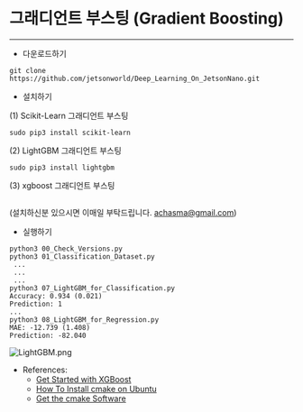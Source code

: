 # 그래디언트 부스팅 (Gradient Boosting) 
***

* 다운로드하기
```
git clone https://github.com/jetsonworld/Deep_Learning_On_JetsonNano.git
```

* 설치하기

(1) Scikit-Learn 그래디언트 부스팅 
```
sudo pip3 install scikit-learn
```
 
(2) LightGBM 그래디언트 부스팅
```
sudo pip3 install lightgbm
```

(3) xgboost 그래디언트 부스팅
```

```

 (설치하신분 있으시면 이매일 부탁드립니다. achasma@gmail.com)
* 실행하기
```
python3 00_Check_Versions.py
python3 01_Classification_Dataset.py
 ...
 ...
 ...
python3 07_LightGBM_for_Classification.py
Accuracy: 0.934 (0.021)
Prediction: 1
...
python3 08_LightGBM_for_Regression.py
MAE: -12.739 (1.408)
Prediction: -82.040
```

![LightGBM.png](https://raw.githubusercontent.com/jetsonworld/Deep_Learning_On_JetsonNano/master/06_Gradient_Boosting/LightGBM.png)

* References:
  * [Get Started with XGBoost](https://xgboost.readthedocs.io/en/latest/get_started.html)
  * [How To Install cmake on Ubuntu](https://tttsss77.tistory.com/77)
  * [Get the cmake Software](https://cmake.org/download/)
